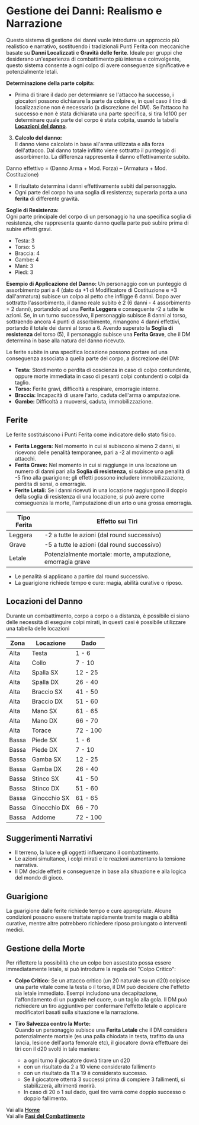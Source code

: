 # Gestione dei Danni: Realismo e Narrazione
Questo sistema di gestione dei danni vuole introdurre un approccio più realistico e narrativo, sostituendo i tradizionali Punti Ferita con meccaniche basate su **Danni Localizzati** e **Gravità delle ferite**. Ideale per gruppi che desiderano un'esperienza di combattimento più intensa e coinvolgente, questo sistema consente a ogni colpo di avere conseguenze significative e potenzialmente letali.

**Determinazione della parte colpita:**  
   - Prima di tirare il dado per determianre se l'attacco ha successo, i giocatori possono dichiarare la parte da colpire e, in quel caso il tiro di localizzazione non è necessario (a discrezione del DM). Se l’attacco ha successo e non è stata dichiarata una parte specifica, si tira 1d100 per determinare quale parte del corpo è stata colpita, usando la tabella [**Locazioni del danno**](https://crypticsentinel.github.io/Open-Source-GDR/Combattimento/02%20-%20Gestione%20dei%20Danni#locazioni-del-danno).  

3. **Calcolo del danno:**  
   Il danno viene calcolato in base all'arma utilizzata e alla forza dell'attacco. Dal danno totale inflitto viene sottratto il punteggio di assorbimento. La differenza rappresenta il danno effettivamente subito.

Danno effettivo = (Danno Arma + Mod. Forza) – (Armatura + Mod. Costituzione)

- Il risultato determina i danni effettivamente subiti dal personaggio.  
- Ogni parte del corpo ha una soglia di resistenza; superarla porta a una **ferita** di differente gravità.

**Soglie di Resistenza:**  
Ogni parte principale del corpo di un personaggio ha una specifica soglia di resistenza, che rappresenta quanto danno quella parte può subire prima di subire effetti gravi.  
- Testa: 3  
- Torso: 5  
- Braccia: 4  
- Gambe: 4  
- Mani: 3  
- Piedi: 3

**Esempio di Applicazione del Danno:**
Un personaggio con un punteggio di assorbimento pari a 4 (dato da +1 di Modificatore di Costituzione e +3 dall'armatura) subisce un colpo al petto che infligge 6 danni. Dopo aver sottratto l'assorbimento, il danno reale subito è 2 (6 danni - 4 assorbimento = 2 danni), portandolo ad una **Ferita Leggera** e conseguente -2 a tutte le azioni. Se, in un turno successivo, il personaggio subisce 8 danni al torso, sottraendo ancora 4 punti di assorbimento, rimangono 4 danni effettivi, portando il totale dei danni al torso a 6. Avendo superato la **Soglia di resistenza** del torso (5), il personaggio subisce una **Ferita Grave**, che il DM determina in base alla natura del danno ricevuto.

Le ferite subite in una specifica locazione possono portare ad una conseguenza associata a quella parte del corpo, a discrezione del DM:
   - **Testa:** Stordimento o perdita di coscienza in caso di colpo contundente, oppure morte immediata in caso di pesanti colpi contundenti o colpi da taglio.
   - **Torso:** Ferite gravi, difficoltà a respirare, emorragie interne.
   - **Braccia:** Incapacità di usare l'arto, caduta dell'arma o amputazione.
   - **Gambe:** Difficoltà a muoversi, caduta, immobilizzazione.

## Ferite
Le ferite sostituiscono i Punti Ferita come indicatore dello stato fisico.

- **Ferita Leggera:** Nel momento in cui si subiscono almeno 2 danni, si ricevono delle penalità temporanee, pari a -2 al movimento o agli attacchi.
- **Ferita Grave:** Nel momento in cui si raggiunge in una locazione un numero di danni pari alla **Soglia di resistenza**, si subisce una penalità di -5 fino alla guarigione; gli effetti possono includere immobilizzazione, perdita di sensi, o emorragie.
- **Ferite Letali:** Se i danni ricevuti in una locazione raggiungono il doppio della soglia di resistenza di una locazione, si può avere come conseguenza la morte, l'amputazione di un arto o una grossa emorragia.

| Tipo Ferita     | Effetto sui Tiri |
|-----------------|----------------|
| Leggera         | -2 a tutte le azioni (dal round successivo) |
| Grave           | -5 a tutte le azioni (dal round successivo) |
| Letale          | Potenzialmente mortale: morte, amputazione, emorragia grave |

- Le penalità si applicano a partire dal round successivo.  
- La guarigione richiede tempo e cure: magia, abilità curative o riposo.

## Locazioni del Danno
Durante un combattimento, corpo a corpo o a distanza, è possibile ci siano delle necessità di eseguire colpi mirati, in questi casi è possibile utilizzare una tabella delle locazioni

| Zona | Locazione | Dado |
|------|-----------|-----|
| Alta | Testa | 1 - 6 |
| Alta | Collo | 7 - 10 |
| Alta | Spalla SX | 12 - 25 |
| Alta | Spalla DX | 26 - 40 |
| Alta | Braccio SX | 41 - 50 |
| Alta | Braccio DX | 51 - 60 |
| Alta | Mano SX | 61 - 65 |
| Alta | Mano DX | 66 - 70 |
| Alta | Torace | 72 - 100 |
| Bassa | Piede SX | 1 - 6 |
| Bassa | Piede DX | 7 - 10 |
| Bassa | Gamba SX | 12 - 25 |
| Bassa | Gamba DX | 26 - 40 |
| Bassa | Stinco SX | 41 - 50 |
| Bassa | Stinco DX | 51 - 60 |
| Bassa | Ginocchio SX | 61 - 65 |
| Bassa | Ginocchio DX | 66 - 70 |
| Bassa | Addome | 72 - 100 |

## Suggerimenti Narrativi
- Il terreno, la luce e gli oggetti influenzano il combattimento.  
- Le azioni simultanee, i colpi mirati e le reazioni aumentano la tensione narrativa.  
- Il DM decide effetti e conseguenze in base alla situazione e alla logica del mondo di gioco.

## Guarigione
La guarigione dalle ferite richiede tempo e cure appropriate. Alcune condizioni possono essere trattate rapidamente tramite magia o abilità curative, mentre altre potrebbero richiedere riposo prolungato o interventi medici.

## Gestione della Morte
Per riflettere la possibilità che un colpo ben assestato possa essere immediatamente letale, si può introdurre la regola del "Colpo Critico":

- **Colpo Critico:**
Se un attacco critico (un 20 naturale su un d20) colpisce una parte vitale come la testa o il torso, il DM può decidere che l'effetto sia letale immediato. Esempi includono una decapitazione, l'affondamento di un pugnale nel cuore, o un taglio alla gola. Il DM può richiedere un tiro aggiuntivo per confermare l'effetto letale o applicare modificatori basati sulla situazione e la narrazione.

- **Tiro Salvezza contro la Morte:**  
   Quando un personaggio subisce una **Ferita Letale** che il DM considera potenzialmente mortale (es una palla chiodata in testa, trafitto da una lancia, lesione dell'aorta femorale etc), il giocatore dovrà effettuare dei tiri con il d20 svolti in tale maniera:
  - a ogni turno il giocatore dovrà tirare un d20
  - con un risultato da 2 a 10 viene considerato fallimento
  - con un risultato da 11 a 19 è considerato successo.
  - Se il giocatore otterrà 3 successi prima di compiere 3 fallimenti, si stabilizzerà, altrimenti morirà.
  - In caso di 20 o 1 sul dado, quel tiro varrà come doppio successo o doppio fallimento.

Vai alla [**Home**](https://crypticsentinel.github.io/Open-Source-GDR/)  
Vai alle [**Fasi del Combattimento**](https://crypticsentinel.github.io/Open-Source-GDR/Combattimento/01%20-%20Combattimento)
